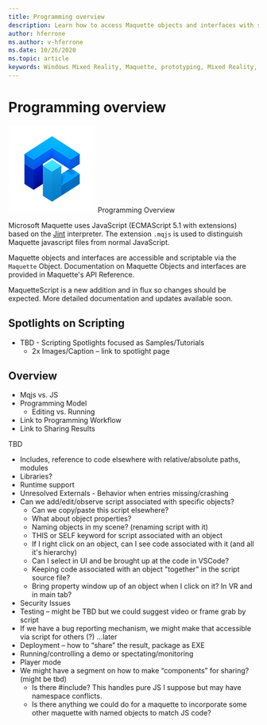 ```yaml
---
title: Programming overview
description: Learn how to access Maquette objects and interfaces with scripting.
author: hferrone
ms.author: v-hferrone
ms.date: 10/26/2020
ms.topic: article
keywords: Windows Mixed Reality, Maquette, prototyping, Mixed Reality, Virtual Reality, VR, MR, Feedback, Feedback Hub, bugs
---
```


# Programming overview

![Logo](../images/MaquetteIcon.png) Programming Overview

Microsoft Maquette uses JavaScript (ECMAScript 5.1 with extensions) based on the [Jint](https://github.com/sebastienros/jint) interpreter. The extension `.mqjs` is used to distinguish Maquette javascript files from normal JavaScript.

Maquette objects and interfaces are accessible and scriptable via the `Maquette` Object. Documentation on Maquette Objects and interfaces are provided in Maquette's API Reference.

MaquetteScript is a new addition and in flux so changes should be expected. More detailed documentation and updates available soon.

## Spotlights on Scripting

* TBD - Scripting Spotlights focused as Samples/Tutorials
  * 2x Images/Caption – link to spotlight page

## Overview

* Mqjs vs. JS
* Programming Model
  * Editing vs. Running
* Link to Programming Workflow
* Link to Sharing Results

TBD
* Includes, reference to code elsewhere with relative/absolute paths, modules
* Libraries?
* Runtime support
* Unresolved Externals - Behavior when entries missing/crashing
* Can we add/edit/observe script associated with specific objects?
  * Can we copy/paste this script elsewhere?
  * What about object properties?
  * Naming objects in my scene? (renaming script with it)
  * THIS or SELF keyword for script associated with an object
  * If I right click on an object, can I see code associated with it (and all it's hierarchy)
  * Can I select in UI and be brought up at the code in VSCode?
  * Keeping code associated with an object "together" in the script source file?
  * Bring property window up of an object when I click on it? In VR and in main tab?
* Security Issues
* Testing – might be TBD but we could suggest video or frame grab by script
* If we have a bug reporting mechanism, we might make that accessible via script for others (?) …later
* Deployment – how to “share” the result, package as EXE
* Running/controlling a demo or spectating/monitoring
* Player mode
* We might have a segment on how to make “components” for sharing? (might  be tbd)
  * Is there #include? This handles pure JS I suppose but may have namespace conflicts.
  * Is there anything we could do for a maquette to incorporate some other maquette with named objects to match JS code?
